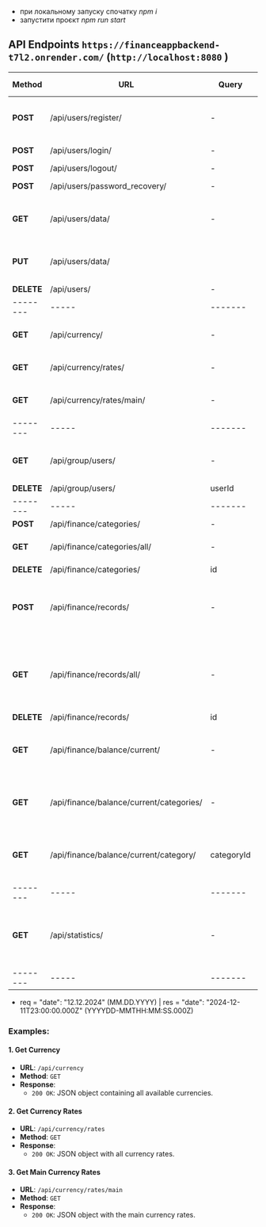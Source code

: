 - при локальному запуску спочатку *npm i*
- запустити проєкт *npm run start*



## API Endpoints `https://financeappbackend-t7l2.onrender.com/`  (`http://localhost:8080` )

| Method | URL | Query | Body | Response | bearer token |
|--------|-----|--------|------|----------|--------------|
| **POST** | /api/users/register/ | - | {name, email, password, currency, referalCode*} | {token} | no |
| **POST** | /api/users/login/ | - |  {email, password} | {token} | no |
| **POST** | /api/users/logout/ | - |  - | {message} | yes |
| **POST** | /api/users/password_recovery/ | - |  {name, email, currency} | {newPassword} | no |
| **GET** | /api/users/data/ | - |  - | {user : {name, email, currency, referalCode, role}} | yes |
| **PUT** | /api/users/data/ |  |  {name, currency, role} | {user : {name, email, currency, referalCode, role}} | yes |
| **DELETE** | /api/users/ | - |  - | - | yes |
|--------|-----|-------|------|----------|------|
| **GET** | /api/currency/ | - | - | JSON object with currency data | no |
| **GET** | /api/currency/rates/ | - | - | JSON object with currency rates | no |
| **GET** | /api/currency/rates/main/ | - | - | JSON object with main currency rates | no |
|--------|-----|-------|------|----------|------|
| **GET** | /api/group/users/ | - | - | {referalCode, currency, users: [ {_id, name, email, role}]} | yes |
| **DELETE** | /api/group/users/ | userId | - | - | yes |
|--------|-----|-------|------|----------|------|
| **POST** | /api/finance/categories/ | - | {title} | {message} | yes |
| **GET** | /api/finance/categories/all/ | - | - | {categories: [{_id, title, balanceId}]} | yes |
| **DELETE** | /api/finance/categories/ | id | - | - | yes |
| **POST** | /api/finance/records/ | - | {type, title, value, method, date, categoryId, reccurent, repeating*} | {message} | yes |
| **GET** | /api/finance/records/all/ | - | - | {records: [ {id, balanceId, type, title, value, method, category, reccurent, repeating} ]} | yes |
| **DELETE** | /api/finance/records/ | id | - | - | yes |
| **GET** | /api/finance/balance/current/ | - | - | {currency, currentMonth, incomeTotal, expenseTotal, total} | yes |
| **GET** | /api/finance/balance/current/categories/ | - | - | {currency, currentMonth, categories: [title, total, categoryId]} | yes |
| **GET** | /api/finance/balance/current/category/ | categoryId | - | {category: {title, total, currency, records: [{_id, type, title, value, date}]}} | yes |
|--------|-----|-------|------|----------|------|
| **GET** | /api/statistics/ | - |  - | {totalSpent, totalIncome, totalEarnings, totalSavings, totalExpenditure, totalCategories,} | yes |
|--------|-----|-------|------|----------|------|

- req = "date": "12.12.2024" (MM.DD.YYYY) | res = "date": "2024-12-11T23:00:00.000Z" (YYYYDD-MMTHH:MM:SS.000Z)

### Examples:
#### 1. Get Currency
- **URL**: `/api/currency`
- **Method**: `GET`
- **Response**:
  - `200 OK`: JSON object containing all available currencies.

#### 2. Get Currency Rates
- **URL**: `/api/currency/rates`
- **Method**: `GET`
- **Response**:
  - `200 OK`: JSON object with all currency rates.

#### 3. Get Main Currency Rates
- **URL**: `/api/currency/rates/main`
- **Method**: `GET`
- **Response**:
  - `200 OK`: JSON object with the main currency rates.